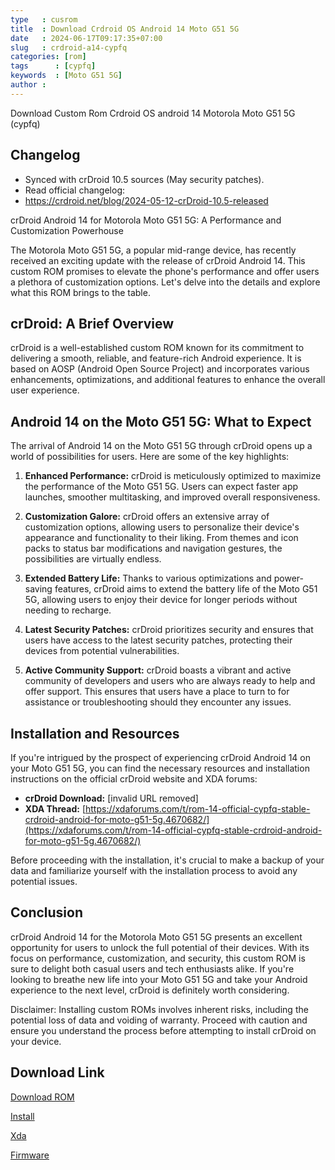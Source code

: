 ```yaml
---
type   : cusrom
title  : Download Crdroid OS Android 14 Moto G51 5G
date   : 2024-06-17T09:17:35+07:00
slug   : crdroid-a14-cypfq
categories: [rom]
tags      : [cypfq]
keywords  : [Moto G51 5G]
author : 
---
```


Download Custom Rom Crdroid OS android 14 Motorola Moto G51 5G (cypfq)

## Changelog
- Synced with crDroid 10.5 sources (May security patches).
- Read official changelog:
- https://crdroid.net/blog/2024-05-12-crDroid-10.5-released

crDroid Android 14 for Motorola Moto G51 5G: A Performance and Customization Powerhouse

The Motorola Moto G51 5G, a popular mid-range device, has recently received an exciting update with the release of crDroid Android 14. This custom ROM promises to elevate the phone's performance and offer users a plethora of customization options. Let's delve into the details and explore what this ROM brings to the table.

## crDroid: A Brief Overview

crDroid is a well-established custom ROM known for its commitment to delivering a smooth, reliable, and feature-rich Android experience. It is based on AOSP (Android Open Source Project) and incorporates various enhancements, optimizations, and additional features to enhance the overall user experience.

## Android 14 on the Moto G51 5G: What to Expect

The arrival of Android 14 on the Moto G51 5G through crDroid opens up a world of possibilities for users. Here are some of the key highlights:

1. **Enhanced Performance:** crDroid is meticulously optimized to maximize the performance of the Moto G51 5G. Users can expect faster app launches, smoother multitasking, and improved overall responsiveness.

2. **Customization Galore:** crDroid offers an extensive array of customization options, allowing users to personalize their device's appearance and functionality to their liking. From themes and icon packs to status bar modifications and navigation gestures, the possibilities are virtually endless.

3. **Extended Battery Life:** Thanks to various optimizations and power-saving features, crDroid aims to extend the battery life of the Moto G51 5G, allowing users to enjoy their device for longer periods without needing to recharge.

4. **Latest Security Patches:** crDroid prioritizes security and ensures that users have access to the latest security patches, protecting their devices from potential vulnerabilities.

5. **Active Community Support:** crDroid boasts a vibrant and active community of developers and users who are always ready to help and offer support. This ensures that users have a place to turn to for assistance or troubleshooting should they encounter any issues.

## Installation and Resources

If you're intrigued by the prospect of experiencing crDroid Android 14 on your Moto G51 5G, you can find the necessary resources and installation instructions on the official crDroid website and XDA forums:

* **crDroid Download:** [invalid URL removed]
* **XDA Thread:** [https://xdaforums.com/t/rom-14-official-cypfq-stable-crdroid-android-for-moto-g51-5g.4670682/](https://xdaforums.com/t/rom-14-official-cypfq-stable-crdroid-android-for-moto-g51-5g.4670682/)

Before proceeding with the installation, it's crucial to make a backup of your data and familiarize yourself with the installation process to avoid any potential issues.

## Conclusion

crDroid Android 14 for the Motorola Moto G51 5G presents an excellent opportunity for users to unlock the full potential of their devices. With its focus on performance, customization, and security, this custom ROM is sure to delight both casual users and tech enthusiasts alike. If you're looking to breathe new life into your Moto G51 5G and take your Android experience to the next level, crDroid is definitely worth considering.

Disclaimer: Installing custom ROMs involves inherent risks, including the potential loss of data and voiding of warranty. Proceed with caution and ensure you understand the process before attempting to install crDroid on your device.


## Download Link
[Download ROM](https://sourceforge.net/projects/crdroid/files/cypfq/10.x/)

[Install](https://crdroid.net/cypfq/10/install)

[Xda](https://xdaforums.com/t/rom-14-unofficial-cypfq-stable-crdroid-android-for-moto-g51-5g.4670682/)

[Firmware](https://mirrors.lolinet.com/firmware/lenomola/cypfq/official/)

